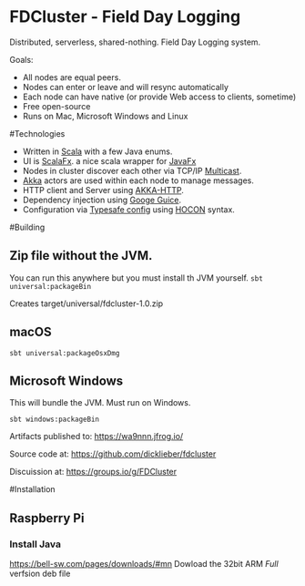 # FDCluster - Field Day Logging

Distributed, serverless, shared-nothing. Field Day Logging system.

Goals:

* All nodes are equal peers.
* Nodes can enter or leave and will resync automatically
* Each node can have native (or provide Web access to clients, sometime)
* Free open-source
* Runs on Mac, Microsoft Windows and Linux

#Technologies
* Written in [Scala](https://www.scala-lang.org) with a few Java enums.
* UI is [ScalaFx](http://www.scalafx.org). a nice scala wrapper for [JavaFx](https://openjfx.io)
* Nodes in cluster discover each other via TCP/IP [Multicast](https://en.wikipedia.org/wiki/Multicast).
* [Akka](https://akka.io) actors are used within each node to manage messages.
* HTTP client and Server using [AKKA-HTTP](https://doc.akka.io/docs/akka-http/current/index.html).
* Dependency injection using [Googe Guice](https://github.com/google/guice).
* Configuration via [Typesafe config](https://github.com/lightbend/config) using [HOCON](https://en.wikipedia.org/wiki/HOCON) syntax.




#Building
  
## Zip file without the JVM. 
You can run this anywhere but you must install th JVM yourself.
`sbt universal:packageBin`

Creates target/universal/fdcluster-1.0.zip

## macOS
`sbt universal:packageOsxDmg`

## Microsoft Windows
This will bundle the JVM. Must run on Windows.

`sbt windows:packageBin`

Artifacts published to: https://wa9nnn.jfrog.io/

Source code at: https://github.com/dicklieber/fdcluster

Discuission at: https://groups.io/g/FDCluster

#Installation
## Raspberry Pi
### Install Java

https://bell-sw.com/pages/downloads/#mn Dowload the 32bit ARM *Full* verfsion deb file


